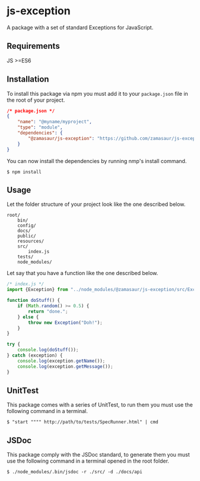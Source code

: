 # js-exception

A package with a set of standard Exceptions for JavaScript.

## Requirements

JS >=ES6

## Installation

To install this package via npm you must add it to your `package.json` file in the root of your project. 

```json
/* package.json */
{
	"name": "@myname/myproject",
	"type": "module",
	"dependencies": {
		"@zamasaur/js-exception": "https://github.com/zamasaur/js-exception.git"
	}
}
```

You can now install the dependencies by running nmp's install command.
```
$ npm install
```

## Usage

Let the folder structure of your project look like the one described below.

```
root/
	bin/
	config/
	docs/
	public/
	resources/
	src/
		index.js
	tests/
	node_modules/
```

Let say that you have a function like the one described below.

```js
/* index.js */
import {Exception} from "../node_modules/@zamasaur/js-exception/src/Exception.js";

function doStuff() {
	if (Math.random() >= 0.5) {
		return "done.";
	} else {
		throw new Exception("Doh!");
	}
}

try {
	console.log(doStuff());
} catch (exception) {
	console.log(exception.getName());
	console.log(exception.getMessage());
}
```

## UnitTest

This package comes with a series of UnitTest, to run them you must use the following command in a terminal.

```
$ "start """" http://path/to/tests/SpecRunner.html" | cmd
```

## JSDoc

This package comply with the JSDoc standard, to generate them you must use the following command in a terminal opened in the root folder.

```
$ ./node_modules/.bin/jsdoc -r ./src/ -d ./docs/api
```
